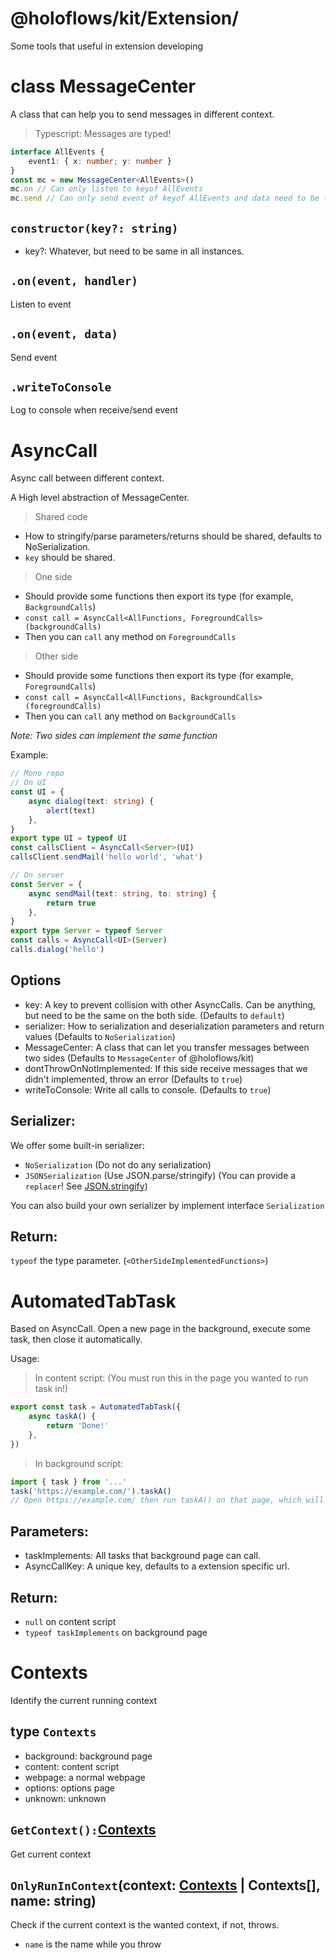 # @holoflows/kit/Extension/

Some tools that useful in extension developing

# <a id="doc-messagecenter">class MessageCenter</a>

A class that can help you to send messages in different context.

> Typescript: Messages are typed!

```ts
interface AllEvents {
    event1: { x: number; y: number }
}
const mc = new MessageCenter<AllEvents>()
mc.on // Can only listen to keyof AllEvents
mc.send // Can only send event of keyof AllEvents and data need to be type AllEvents[key]
```

## <a id="doc-messagecenter-new">`constructor(key?: string)`</a>

-   key?: Whatever, but need to be same in all instances.

## <a id="doc-messagecenter-on">`.on(event, handler)`</a>

Listen to event

## <a id="doc-messagecenter-send">`.on(event, data)`</a>

Send event

## <a id="doc-messagecenter-writeToConsole">`.writeToConsole`</a>

Log to console when receive/send event

# <a id="doc-asynccall">AsyncCall</a>

Async call between different context.

A High level abstraction of MessageCenter.

> Shared code

-   How to stringify/parse parameters/returns should be shared, defaults to NoSerialization.
-   `key` should be shared.

> One side

-   Should provide some functions then export its type (for example, `BackgroundCalls`)
-   `const call = AsyncCall<AllFunctions, ForegroundCalls>(backgroundCalls)`
-   Then you can `call` any method on `ForegroundCalls`

> Other side

-   Should provide some functions then export its type (for example, `ForegroundCalls`)
-   `const call = AsyncCall<AllFunctions, BackgroundCalls>(foregroundCalls)`
-   Then you can `call` any method on `BackgroundCalls`

_Note: Two sides can implement the same function_

Example:

```typescript
// Mono repo
// On UI
const UI = {
    async dialog(text: string) {
        alert(text)
    },
}
export type UI = typeof UI
const callsClient = AsyncCall<Server>(UI)
callsClient.sendMail('hello world', 'what')

// On server
const Server = {
    async sendMail(text: string, to: string) {
        return true
    },
}
export type Server = typeof Server
const calls = AsyncCall<UI>(Server)
calls.dialog('hello')
```

## Options

-   key: A key to prevent collision with other AsyncCalls. Can be anything, but need to be the same on the both side. (Defaults to `default`)
-   serializer: How to serialization and deserialization parameters and return values (Defaults to `NoSerialization`)
-   MessageCenter: A class that can let you transfer messages between two sides (Defaults to `MessageCenter` of @holoflows/kit)
-   dontThrowOnNotImplemented: If this side receive messages that we didn't implemented, throw an error (Defaults to `true`)
-   writeToConsole: Write all calls to console. (Defaults to `true`)

## Serializer:

We offer some built-in serializer:

-   `NoSerialization` (Do not do any serialization)
-   `JSONSerialization` (Use JSON.parse/stringify) (You can provide a `replacer`! See [JSON.stringify](https://mdn.io/JSON.stringify))

You can also build your own serializer by implement interface `Serialization`

## Return:

`typeof` the type parameter. (`<OtherSideImplementedFunctions>`)

# <a id="doc-automatedtabtask">AutomatedTabTask</a>

Based on AsyncCall. Open a new page in the background, execute some task, then close it automatically.

Usage:

> In content script: (You must run this in the page you wanted to run task in!)

```ts
export const task = AutomatedTabTask({
    async taskA() {
        return 'Done!'
    },
})
```

> In background script:

```ts
import { task } from '...'
task('https://example.com/').taskA()
// Open https://example.com/ then run taskA() on that page, which will return 'Done!'
```

## Parameters:

-   taskImplements: All tasks that background page can call.
-   AsyncCallKey: A unique key, defaults to a extension specific url.

## Return:

-   `null` on content script
-   `typeof taskImplements` on background page

# <a id="doc-contexts">Contexts</a>

Identify the current running context

## <a id="doc-contexts-contexts">type `Contexts`</a>

-   background: background page
-   content: content script
-   webpage: a normal webpage
-   options: options page
-   unknown: unknown

## <a id="doc-contexts-getcontext">`GetContext():`<a href="#doc-contexts-contexts">Contexts</a></a>

Get current context

## <a id="doc-contexts-onlyrunincontext">`OnlyRunInContext`(context: <a href="#doc-contexts-contexts">Contexts</a> | Contexts[], name: string)</a>

Check if the current context is the wanted context, if not, throws.

-   `name` is the name while you throw
